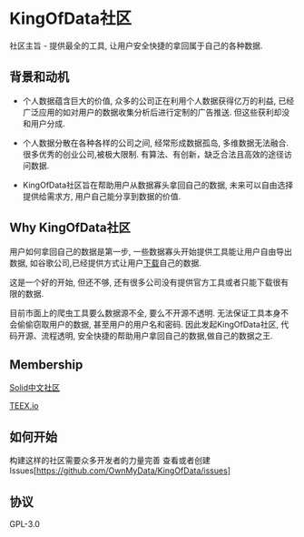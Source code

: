 # KingOfData社区

社区主旨 - 提供最全的工具, 让用户安全快捷的拿回属于自己的各种数据.

## 背景和动机

- 个人数据蕴含巨大的价值, 众多的公司正在利用个人数据获得亿万的利益, 已经广泛应用的如对用户的数据收集分析后进行定制的广告推送.
但这些获利却没和用户分成.

- 个人数据分散在各种各样的公司之间, 经常形成数据孤岛, 多维数据无法融合.
很多优秀的创业公司,被极大限制. 有算法、有创新，缺乏合法且高效的途径访问数据.

- KingOfData社区旨在帮助用户从数据寡头拿回自己的数据, 未来可以自由选择提供给需求方, 用户自己能分享到数据的价值.

## Why KingOfData社区

用户如何拿回自己的数据是第一步, 一些数据寡头开始提供工具能让用户自由导出数据, 如谷歌公司,已经提供方式让用户[下载](https://support.google.com/accounts/answer/3024190?hl=en)自己的数据.

这是一个好的开始, 但还不够, 还有很多公司没有提供官方工具或者只能下载很有限的数据.

目前市面上的爬虫工具要么数据源不全, 要么不开源不透明. 无法保证工具本身不会偷偷窃取用户的数据, 甚至用户的用户名和密码.
因此发起KingOfData社区, 代码开源、流程透明, 安全快捷的帮助用户拿回自己的数据,做自己的数据之王.


## Membership
[Solid中文社区](https://learnsolid.cn/)

[TEEX.io](https://teex.io)

## 如何开始
构建这样的社区需要众多开发者的力量完善
查看或者创建Issues[https://github.com/OwnMyData/KingOfData/issues]

## 协议
GPL-3.0

